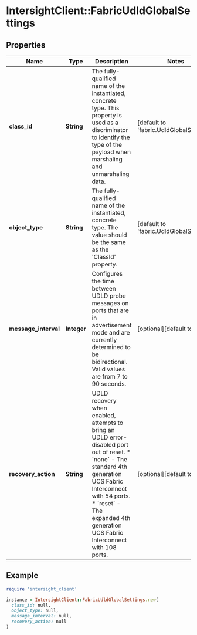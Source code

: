 # IntersightClient::FabricUdldGlobalSettings

## Properties

| Name | Type | Description | Notes |
| ---- | ---- | ----------- | ----- |
| **class_id** | **String** | The fully-qualified name of the instantiated, concrete type. This property is used as a discriminator to identify the type of the payload when marshaling and unmarshaling data. | [default to &#39;fabric.UdldGlobalSettings&#39;] |
| **object_type** | **String** | The fully-qualified name of the instantiated, concrete type. The value should be the same as the &#39;ClassId&#39; property. | [default to &#39;fabric.UdldGlobalSettings&#39;] |
| **message_interval** | **Integer** | Configures the time between UDLD probe messages on ports that are in advertisement mode and are currently determined to be bidirectional. Valid values are from 7 to 90 seconds. | [optional][default to 15] |
| **recovery_action** | **String** | UDLD recovery when enabled, attempts to bring an UDLD error-disabled port out of reset. * &#x60;none&#x60; - The standard 4th generation UCS Fabric Interconnect with 54 ports. * &#x60;reset&#x60; - The expanded 4th generation UCS Fabric Interconnect with 108 ports. | [optional][default to &#39;none&#39;] |

## Example

```ruby
require 'intersight_client'

instance = IntersightClient::FabricUdldGlobalSettings.new(
  class_id: null,
  object_type: null,
  message_interval: null,
  recovery_action: null
)
```

